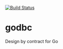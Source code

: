 [![Build Status](https://travis-ci.org/lpabon/godbc.svg?branch=master)](https://travis-ci.org/lpabon/godbc)

godbc
=====

Design by contract for Go
